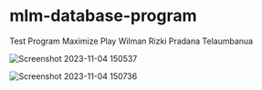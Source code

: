 # mlm-database-program
Test Program Maximize Play
Wilman Rizki Pradana Telaumbanua

![Screenshot 2023-11-04 150537](https://github.com/WilmanTb/mlm-database-program/assets/148366527/cef00f12-99a4-4676-9e92-132c5b1453c0)

![Screenshot 2023-11-04 150736](https://github.com/WilmanTb/mlm-database-program/assets/148366527/27b78151-7898-4f2c-af97-82586f4373e1)


